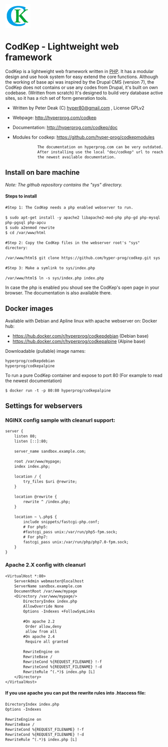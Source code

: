 ![CodKep Logo](https://raw.githubusercontent.com/hyper-prog/codkep/master/images/cklogo_mid.png)

CodKep - Lightweight web framework
==================================

CodKep is a lightweight web framework written in [PHP](https://php.net/). 
It has a modular design and use hook system for easy extend the core functions. 
Although the working of base api was inspired by the Drupal CMS (version 7),
the CodKep does not contains or use any codes from Drupal, it's built on own codebase.
(Written from scratch)
It's designed to build very database active sites,
so it has a rich set of form generation tools.

- Written by Peter Deak (C) hyper80@gmail.com , License GPLv2
- Webpage:            http://hyperprog.com/codkep
- Documentation:      http://hyperprog.com/codkep/doc
- Modules for codkep: https://github.com/hyper-prog/codkepmodules

                 The documentation on hyperprog.com can be very outdated.
                 After installing use the local "doc/codkep" url to reach
                 the newest available documentation.

Install on bare machine
------------------------
*Note: The github repository contains the "sys" directory.*

#### Steps to install

    #Step 1: The CodKep needs a php enabled webserver to run.

    $ sudo apt-get install -y apache2 libapache2-mod-php php-gd php-mysql php-pgsql php-apcu
    $ sudo a2enmod rewrite 
    $ cd /var/www/html

    #Step 2: Copy the CodKep files in the webserver root's "sys" directory:

    /var/www/html$ git clone https://github.com/hyper-prog/codkep.git sys

    #Step 3: Make a symlink to sys/index.php

    /var/www/html$ ln -s sys/index.php index.php

In case the php is enabled you shoud see the CodKep's open page in your browser.
The documentation is also available there.

Docker images
-------------
Available with Debian and Apline linux with apache webserver on:
 Docker hub:

- https://hub.docker.com/r/hyperprog/codkepdebian (Debian base)
- https://hub.docker.com/r/hyperprog/codkepalpine (Alpine base)

 Downloadable (pullable) image names:

    hyperprog/codkepdebian
    hyperprog/codkepalpine

To run a pure CodKep container and expose to port 80 
(For example to read the newest documentation)

    $ docker run -t -p 80:80 hyperprog/codkepalpine

Settings for webservers
-----------------------
### NGINX config sample with cleanurl support:

```
server {
    listen 80;
    listen [::]:80;

    server_name sandbox.example.com;

    root /var/www/mypage;
    index index.php;

    location / {
        try_files $uri @rewrite;
    }

    location @rewrite {
        rewrite ^ /index.php;
    }

    location ~ \.php$ {
        include snippets/fastcgi-php.conf;
        # For php5:
        #fastcgi_pass unix:/var/run/php5-fpm.sock;
        # For php7:
        fastcgi_pass unix:/var/run/php/php7.0-fpm.sock;
    }
}
```

### Apache 2.X config with cleanurl

```
<VirtualHost *:80>
    ServerAdmin webmaster@localhost
    ServerName sandbox.example.com
    DocumentRoot /var/www/mypage
    <Directory /var/www/mypage/>
        DirectoryIndex index.php
        AllowOverride None
        Options -Indexes +FollowSymLinks

        #On apache 2.2
         Order allow,deny
         allow from all
        #On apache 2.4
         Require all granted

        RewriteEngine on
        RewriteBase /
        RewriteCond %{REQUEST_FILENAME} !-f
        RewriteCond %{REQUEST_FILENAME} !-d
        RewriteRule ^(.*)$ index.php [L]
    </Directory>
</VirtualHost>
```

#### If you use apache you can put the rewrite rules into .htaccess file:

```
DirectoryIndex index.php
Options -Indexes

RewriteEngine on
RewriteBase /
RewriteCond %{REQUEST_FILENAME} !-f
RewriteCond %{REQUEST_FILENAME} !-d
RewriteRule ^(.*)$ index.php [L]
```
